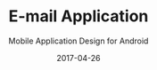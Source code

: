 ---
title: E-mail Application
subtitle: Mobile Application Design for Android
layout: default
modal-id: 4
date: 2017-04-26
images: 
    - file: E-mail_Sidemenu.png
      title: The left side menu
      size: 1201x1920
    - file: E-mail_Inbox.png
      title: The inbox view
      size: 1201x1920
    - file: E-mail_Openmail.png
      title: An opened mail
      size: 1201x1920
thumbnail: E-mail_thumbnail.png
project-date: April 2017
description: An application for reading and organizing e-mails. 

---
